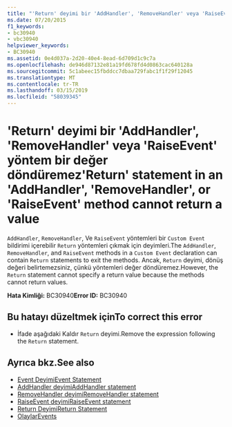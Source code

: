 ```yaml
---
title: "'Return' deyimi bir 'AddHandler', 'RemoveHandler' veya 'RaiseEvent' yöntem bir değer döndüremez"
ms.date: 07/20/2015
f1_keywords:
- bc30940
- vbc30940
helpviewer_keywords:
- BC30940
ms.assetid: 0e4d037a-2d20-40e4-8ead-6d709d1c9c7a
ms.openlocfilehash: de946d87132e81a19fd678fd4d0863cac640128a
ms.sourcegitcommit: 5c1abeec15fbddcc7dbaa729fabc1f1f29f12045
ms.translationtype: MT
ms.contentlocale: tr-TR
ms.lasthandoff: 03/15/2019
ms.locfileid: "58039345"
---
```

# <a name="return-statement-in-an-addhandler-removehandler-or-raiseevent-method-cannot-return-a-value"></a><span data-ttu-id="c221d-102">'Return' deyimi bir 'AddHandler', 'RemoveHandler' veya 'RaiseEvent' yöntem bir değer döndüremez</span><span class="sxs-lookup"><span data-stu-id="c221d-102">'Return' statement in an 'AddHandler', 'RemoveHandler', or 'RaiseEvent' method cannot return a value</span></span>
<span data-ttu-id="c221d-103">`AddHandler`, `RemoveHandler`, Ve `RaiseEvent` yöntemleri bir `Custom Event` bildirimi içerebilir `Return` yöntemleri çıkmak için deyimleri.</span><span class="sxs-lookup"><span data-stu-id="c221d-103">The `AddHandler`, `RemoveHandler`, and `RaiseEvent` methods in a `Custom Event` declaration can contain `Return` statements to exit the methods.</span></span> <span data-ttu-id="c221d-104">Ancak, `Return` deyimi, dönüş değeri belirtemezsiniz, çünkü yöntemleri değer döndüremez.</span><span class="sxs-lookup"><span data-stu-id="c221d-104">However, the `Return` statement cannot specify a return value because the methods cannot return values.</span></span>  
  
 <span data-ttu-id="c221d-105">**Hata Kimliği:** BC30940</span><span class="sxs-lookup"><span data-stu-id="c221d-105">**Error ID:** BC30940</span></span>  
  
## <a name="to-correct-this-error"></a><span data-ttu-id="c221d-106">Bu hatayı düzeltmek için</span><span class="sxs-lookup"><span data-stu-id="c221d-106">To correct this error</span></span>  
  
-   <span data-ttu-id="c221d-107">İfade aşağıdaki Kaldır `Return` deyimi.</span><span class="sxs-lookup"><span data-stu-id="c221d-107">Remove the expression following the `Return` statement.</span></span>  
  
## <a name="see-also"></a><span data-ttu-id="c221d-108">Ayrıca bkz.</span><span class="sxs-lookup"><span data-stu-id="c221d-108">See also</span></span>

- [<span data-ttu-id="c221d-109">Event Deyimi</span><span class="sxs-lookup"><span data-stu-id="c221d-109">Event Statement</span></span>](../../visual-basic/language-reference/statements/event-statement.md)
- [<span data-ttu-id="c221d-110">AddHandler deyimi</span><span class="sxs-lookup"><span data-stu-id="c221d-110">AddHandler statement</span></span>](~/docs/visual-basic/language-reference/statements/addhandler-statement.md)
- [<span data-ttu-id="c221d-111">RemoveHandler deyimi</span><span class="sxs-lookup"><span data-stu-id="c221d-111">RemoveHandler statement</span></span>](~/docs/visual-basic/language-reference/statements/removehandler-statement.md)
- [<span data-ttu-id="c221d-112">RaiseEvent deyimi</span><span class="sxs-lookup"><span data-stu-id="c221d-112">RaiseEvent statement</span></span>](~/docs/visual-basic/language-reference/statements/raiseevent-statement.md)
- [<span data-ttu-id="c221d-113">Return Deyimi</span><span class="sxs-lookup"><span data-stu-id="c221d-113">Return Statement</span></span>](../../visual-basic/language-reference/statements/return-statement.md)
- [<span data-ttu-id="c221d-114">Olaylar</span><span class="sxs-lookup"><span data-stu-id="c221d-114">Events</span></span>](../../visual-basic/programming-guide/language-features/events/index.md)

